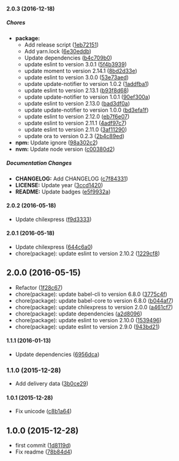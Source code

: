#### 2.0.3 (2016-12-18)

##### Chores

* **package:**
  * Add release script ([1eb72151](https://github.com/lgaticaq/chilexpress-cli/commit/1eb72151635018c53380b3875c2c99f33129afa8))
  * Add yarn.lock ([6e30eddb](https://github.com/lgaticaq/chilexpress-cli/commit/6e30eddb675dd27e1bc061f38b542d347a6fcff9))
  * Update dependencies ([b4c709b0](https://github.com/lgaticaq/chilexpress-cli/commit/b4c709b0045f2a5c41be29f077f43bf400545616))
  * update eslint to version 3.0.1 ([5f4b3939](https://github.com/lgaticaq/chilexpress-cli/commit/5f4b39394efca04977a7cd756af7d5919e96ddcd))
  * update moment to version 2.14.1 ([8bd2d33e](https://github.com/lgaticaq/chilexpress-cli/commit/8bd2d33e45650480e476b0a4f978a4164a745832))
  * update eslint to version 3.0.0 ([53e73aed](https://github.com/lgaticaq/chilexpress-cli/commit/53e73aede1a469a940b7b899602de9b9e6dd2736))
  * update update-notifier to version 1.0.2 ([1addfba1](https://github.com/lgaticaq/chilexpress-cli/commit/1addfba1d0cac236cfa3c924a0e1470c5bbb5292))
  * update eslint to version 2.13.1 ([b93f8d68](https://github.com/lgaticaq/chilexpress-cli/commit/b93f8d68f4b9d84f6f7471292342d3275fa8e652))
  * update update-notifier to version 1.0.1 ([90ef300a](https://github.com/lgaticaq/chilexpress-cli/commit/90ef300a8700b20159d978bd6e13e6e7e68281f4))
  * update eslint to version 2.13.0 ([bad3df0a](https://github.com/lgaticaq/chilexpress-cli/commit/bad3df0abb9531ab24d3ee859b852cb8de2742bb))
  * update update-notifier to version 1.0.0 ([bd3efa1f](https://github.com/lgaticaq/chilexpress-cli/commit/bd3efa1fc53889aa30009bb53390369278cae80a))
  * update eslint to version 2.12.0 ([eb7f6e07](https://github.com/lgaticaq/chilexpress-cli/commit/eb7f6e07142d98f317703e0a6e9e2650978997a2))
  * update eslint to version 2.11.1 ([4adf97c7](https://github.com/lgaticaq/chilexpress-cli/commit/4adf97c7cd155832aee204595e8acf8fd27dc588))
  * update eslint to version 2.11.0 ([3af11290](https://github.com/lgaticaq/chilexpress-cli/commit/3af112904eb155dd189e7198bfcc6eb16873bc49))
  * update ora to version 0.2.3 ([2b4c89ed](https://github.com/lgaticaq/chilexpress-cli/commit/2b4c89edfee6c9fb5f739a9976d1fed41973e799))
* **npm:** Update ignore ([98a302c2](https://github.com/lgaticaq/chilexpress-cli/commit/98a302c23f04415b192411d0780fa4b38e3e5e14))
* **nvm:** Update node version ([c00380d2](https://github.com/lgaticaq/chilexpress-cli/commit/c00380d2ee8d2d093068a32e5d1f68c527f314c0))

##### Documentation Changes

* **CHANGELOG:** Add CHANGELOG ([c7f84331](https://github.com/lgaticaq/chilexpress-cli/commit/c7f843312ca90f25da3e82d6320b39bb09814549))
* **LICENSE:** Update year ([3ccd1420](https://github.com/lgaticaq/chilexpress-cli/commit/3ccd14201b6857ec27dbbd2571fb7f70e66bdac5))
* **README:** Update badges ([e5f9932a](https://github.com/lgaticaq/chilexpress-cli/commit/e5f9932a6ced8a8dc084d8289d29992801378fa5))

#### 2.0.2 (2016-05-18)

* Update chilexpress ([f9d3333](https://github.com/lgaticaq/chilexpress-cli/commit/f9d3333))

#### 2.0.1 (2016-05-18)

* Update chilexpress ([644c6a0](https://github.com/lgaticaq/chilexpress-cli/commit/644c6a0))
* chore(package): update eslint to version 2.10.2 ([1229cf8](https://github.com/lgaticaq/chilexpress-cli/commit/1229cf8))

## 2.0.0 (2016-05-15)

* Refactor ([1f28c67](https://github.com/lgaticaq/chilexpress-cli/commit/1f28c67))
* chore(package): update babel-cli to version 6.8.0 ([3775c4f](https://github.com/lgaticaq/chilexpress-cli/commit/3775c4f))
* chore(package): update babel-core to version 6.8.0 ([b044af7](https://github.com/lgaticaq/chilexpress-cli/commit/b044af7))
* chore(package): update chilexpress to version 2.0.0 ([a461cf7](https://github.com/lgaticaq/chilexpress-cli/commit/a461cf7))
* chore(package): update dependencies ([a2d8096](https://github.com/lgaticaq/chilexpress-cli/commit/a2d8096))
* chore(package): update eslint to version 2.10.0 ([1539496](https://github.com/lgaticaq/chilexpress-cli/commit/1539496))
* chore(package): update eslint to version 2.9.0 ([943bd21](https://github.com/lgaticaq/chilexpress-cli/commit/943bd21))

#### 1.1.1 (2016-01-13)

* Update dependencies ([6956dca](https://github.com/lgaticaq/chilexpress-cli/commit/6956dca))

### 1.1.0 (2015-12-28)

* Add delivery data ([3b0ce29](https://github.com/lgaticaq/chilexpress-cli/commit/3b0ce29))

#### 1.0.1 (2015-12-28)

* Fix unicode ([c8b1a64](https://github.com/lgaticaq/chilexpress-cli/commit/c8b1a64))

## 1.0.0 (2015-12-28)

* first commit ([1d8119d](https://github.com/lgaticaq/chilexpress-cli/commit/1d8119d))
* Fix readme ([78b84d4](https://github.com/lgaticaq/chilexpress-cli/commit/78b84d4))
